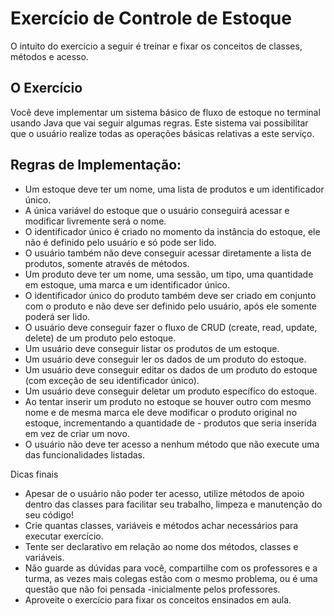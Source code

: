 # Exercício de Controle de Estoque
O intuito do exercício a seguir é treinar e fixar os conceitos de classes, métodos e acesso.

## O Exercício
Você deve implementar um sistema básico de fluxo de estoque no terminal usando Java que vai seguir algumas regras. Este sistema vai possibilitar que o usuário realize todas as operações básicas relativas a este serviço.

## Regras de Implementação:
- Um estoque deve ter um nome, uma lista de produtos e um identificador único.
- A única variável do estoque que o usuário conseguirá acessar e modificar livremente será o nome.
- O identificador único é criado no momento da instância do estoque, ele não é definido pelo usuário e só pode ser lido.
- O usuário também não deve conseguir acessar diretamente a lista de produtos, somente através de métodos.
- Um produto deve ter um nome, uma sessão, um tipo, uma quantidade em estoque, uma marca e um identificador único.
- O identificador único do produto também deve ser criado em conjunto com o produto e não deve ser definido pelo usuário, após ele somente poderá ser lido.
- O usuário deve conseguir fazer o fluxo de CRUD (create, read, update, delete) de um produto pelo estoque.
- Um usuário deve conseguir listar os produtos de um estoque.
- Um usuário deve conseguir ler os dados de um produto do estoque.
- Um usuário deve conseguir editar os dados de um produto do estoque (com exceção de seu identificador único).
- Um usuário deve conseguir deletar um produto específico do estoque.
- Ao tentar inserir um produto no estoque se houver outro com mesmo nome e de mesma marca ele deve modificar o produto original no estoque, incrementando a quantidade de - produtos que seria inserida em vez de criar um novo.
- O usuário não deve ter acesso a nenhum método que não execute uma das funcionalidades listadas.

Dicas finais
- Apesar de o usuário não poder ter acesso, utilize métodos de apoio dentro das classes para facilitar seu trabalho, limpeza e manutenção do seu código!
- Crie quantas classes, variáveis e métodos achar necessários para executar exercício.
- Tente ser declarativo em relação ao nome dos métodos, classes e variáveis.
- Não guarde as dúvidas para você, compartilhe com os professores e a turma, as vezes mais colegas estão com o mesmo problema, ou é uma questão que não foi pensada -inicialmente pelos professores.
- Aproveite o exercício para fixar os conceitos ensinados em aula.
